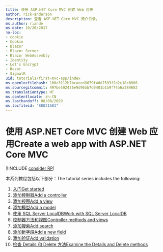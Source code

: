 ```yaml
---
title: 使用 ASP.NET Core MVC 创建 Web 应用
author: rick-anderson
description: 查看 ASP.NET Core MVC 简介目录。
ms.author: riande
ms.date: 10/26/2017
no-loc:
- cookie
- Cookie
- Blazor
- Blazor Server
- Blazor WebAssembly
- Identity
- Let's Encrypt
- Razor
- SignalR
uid: tutorials/first-mvc-app/index
ms.openlocfilehash: 100c3112b7bcaeed8679f4dd7593f2d2c18c8906
ms.sourcegitcommit: 497be502426e9d90bb7d0401b1b9f74b6a384682
ms.translationtype: HT
ms.contentlocale: zh-CN
ms.lasthandoff: 08/08/2020
ms.locfileid: "88021583"
---
```

# <a name="create-a-web-app-with-aspnet-core-mvc"></a><span data-ttu-id="831a7-103">使用 ASP.NET Core MVC 创建 Web 应用</span><span class="sxs-lookup"><span data-stu-id="831a7-103">Create a web app with ASP.NET Core MVC</span></span>

[!INCLUDE [consider RP](~/includes/razor.md)]

<span data-ttu-id="831a7-104">本系列教程包括以下部分：</span><span class="sxs-lookup"><span data-stu-id="831a7-104">The tutorial series includes the following:</span></span>

1. [<span data-ttu-id="831a7-105">入门</span><span class="sxs-lookup"><span data-stu-id="831a7-105">Get started</span></span>](start-mvc.md)
1. [<span data-ttu-id="831a7-106">添加控制器</span><span class="sxs-lookup"><span data-stu-id="831a7-106">Add a controller</span></span>](adding-controller.md)
1. [<span data-ttu-id="831a7-107">添加视图</span><span class="sxs-lookup"><span data-stu-id="831a7-107">Add a view</span></span>](adding-view.md)
1. [<span data-ttu-id="831a7-108">添加模型</span><span class="sxs-lookup"><span data-stu-id="831a7-108">Add a model</span></span>](adding-model.md)
1. [<span data-ttu-id="831a7-109">使用 SQL Server LocalDB</span><span class="sxs-lookup"><span data-stu-id="831a7-109">Work with SQL Server LocalDB</span></span>](working-with-sql.md)
1. [<span data-ttu-id="831a7-110">控制器方法和视图</span><span class="sxs-lookup"><span data-stu-id="831a7-110">Controller methods and views</span></span>](controller-methods-views.md)
1. [<span data-ttu-id="831a7-111">添加搜索</span><span class="sxs-lookup"><span data-stu-id="831a7-111">Add search</span></span>](search.md)
1. [<span data-ttu-id="831a7-112">添加新字段</span><span class="sxs-lookup"><span data-stu-id="831a7-112">Add a new field</span></span>](new-field.md)
1. [<span data-ttu-id="831a7-113">添加验证</span><span class="sxs-lookup"><span data-stu-id="831a7-113">Add validation</span></span>](validation.md)
1. [<span data-ttu-id="831a7-114">检查 Details 和 Delete 方法</span><span class="sxs-lookup"><span data-stu-id="831a7-114">Examine the Details and Delete methods</span></span>](details.md)
